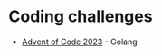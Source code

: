 # Coding challenges
- [Advent of Code 2023](git@github.com:vdBerg93/coding-challenges.git) - Golang 
